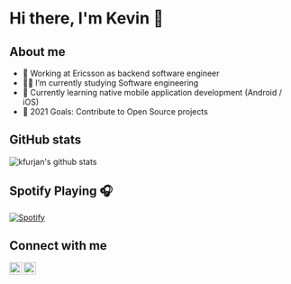 # Hi there, I'm Kevin 👋

## About me

- 💪 Working at Ericsson as backend software engineer
- 👨‍🎓 I’m currently studying Software engineering
- 🌱 Currently learning native mobile application development (Android / iOS)
- 🥅 2021 Goals: Contribute to Open Source projects

## GitHub stats

![kfurjan's github stats](https://github-readme-stats.vercel.app/api?username=kfurjan&count_private=true&show_icons=true&bg_color=50,4DD0E1,26A69A,4CAF50&title_color=ECEFF1&icon_color=CFD8DC)

## Spotify Playing 🎧

[![Spotify](https://novatorem.kfurjan.vercel.app/api/spotify)](https://open.spotify.com/user/USER_NAME)

## Connect with me

[<img align="left" alt="Kevin Furjan | LinkedIn" width="22px" src="https://cdn.jsdelivr.net/npm/simple-icons@v3/icons/linkedin.svg" />][linkedin]
[<img align="left" alt="Kevin Furjan | email" width="22px" src="https://cdn.jsdelivr.net/npm/simple-icons@v3/icons/gmail.svg" />][email]

[linkedin]: https://linkedin.com/in/kevin-furjan
[email]: mailto:kfurjan@gmail.com
